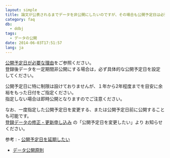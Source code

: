 ```yaml
---
layout: simple
title: 論文が公表されるまでデータを非公開にしたいのですが、その場合も公開予定日は必要ですか？
category: faq
db:
  - ddbj
tags: 
  - データの公開
date: 2014-06-03T17:51:57
lang: ja
---
```


[公開予定日が必要な理由](/insdc/data-release-policy.html)をご参照ください。    
登録後データを一定期間非公開にする場合は，必ず具体的な公開予定日を設定してください。

公開予定日に特に制限は設けておりませんが、１年から2年程度までを目安に余裕をもった日付をご指定ください。    
指定しない場合は即時公開となりますのでご注意ください。

なお、一度指定した公開予定日を変更する、または公開予定日前に公開することも可能です。    
[登録データの修正・更新申し込み](/ddbj/update-form.html) の「公開予定日を変更したい」より お知らせください。

参考
: - [公開予定日を延期したい](/faq/ja/postpone-hold-date.html)
 - [データ公開原則](/insdc/data-release-policy.html)
